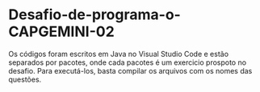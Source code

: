 # Desafio-de-programa-o-CAPGEMINI-02

Os códigos foram escritos em Java no Visual Studio Code e estão separados por pacotes, onde cada pacotes é um exercicio prospoto no desafio. Para executá-los, basta compilar os arquivos com os nomes das questões.
